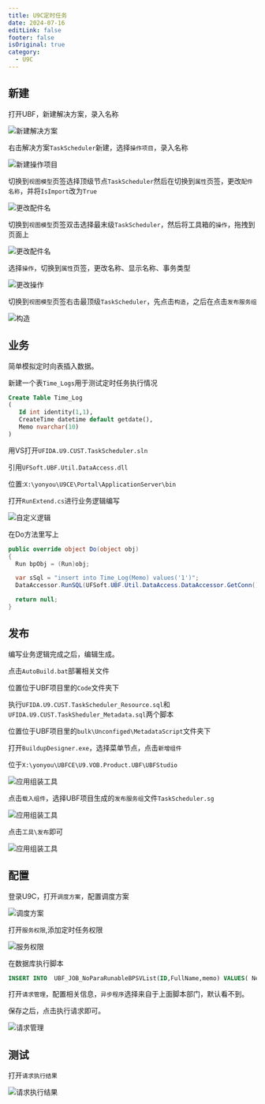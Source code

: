 ```yaml
---
title: U9C定时任务
date: 2024-07-16
editLink: false
footer: false
isOriginal: true
category:
  - U9C
---
```


## 新建

打开UBF，新建解决方案，录入名称

![新建解决方案](https://nas.ilyl.life:8092/yonyou/u9c/taskscheduler/taskscheduler1.png)

右击解决方案`TaskScheduler`新建，选择`操作项目`，录入名称

![新建操作项目](https://nas.ilyl.life:8092/yonyou/u9c/taskscheduler/taskscheduler2.png)

切换到`视图模型`页签选择顶级节点`TaskScheduler`然后在切换到`属性`页签，更改`配件名称`，并将`IsImport`改为`True`

![更改配件名](https://nas.ilyl.life:8092/yonyou/u9c/taskscheduler/taskscheduler3.png)

切换到`视图模型`页签双击选择最末级`TaskScheduler`，然后将工具箱的`操作`，拖拽到页面上

![更改配件名](https://nas.ilyl.life:8092/yonyou/u9c/taskscheduler/taskscheduler4.png)

选择`操作`，切换到`属性`页签，更改名称、显示名称、事务类型

![更改操作](https://nas.ilyl.life:8092/yonyou/u9c/taskscheduler/taskscheduler5.png)

切换到`视图模型`页签右击最顶级`TaskScheduler`，先点击`构造`，之后在点击`发布服务组`

![构造](https://nas.ilyl.life:8092/yonyou/u9c/taskscheduler/taskscheduler6.png)

## 业务

简单模拟定时向表插入数据。

新建一个表`Time_Logs`用于测试定时任务执行情况

```sql
Create Table Time_Log
(
   Id int identity(1,1),
   CreateTime datetime default getdate(),
   Memo nvarchar(10)
)
```

用VS打开`UFIDA.U9.CUST.TaskScheduler.sln`

引用`UFSoft.UBF.Util.DataAccess.dll`

位置:`X:\yonyou\U9CE\Portal\ApplicationServer\bin`

打开`RunExtend.cs`进行业务逻辑编写

![自定义逻辑](https://nas.ilyl.life:8092/yonyou/u9c/taskscheduler/taskscheduler7.png)

在Do方法里写上

```cs
public override object Do(object obj)
{						
  Run bpObj = (Run)obj;

  var sSql = "insert into Time_Log(Memo) values('1')";
  DataAccessor.RunSQL(UFSoft.UBF.Util.DataAccess.DataAccessor.GetConn(), sSql, null);

  return null;
}		
```

## 发布

编写业务逻辑完成之后，编辑生成。

点击`AutoBuild.bat`部署相关文件

位置位于UBF项目里的`Code`文件夹下

执行`UFIDA.U9.CUST.TaskScheduler_Resource.sql`和`UFIDA.U9.CUST.TaskSheduler_Metadata.sql`两个脚本

位置位于UBF项目里的`bulk\Unconfiged\MetadataScript`文件夹下

打开`BuildupDesigner.exe`，选择菜单节点，点击`新增组件`

位于`X:\yonyou\UBFCE\U9.VOB.Product.UBF\UBFStudio`

![应用组装工具](https://nas.ilyl.life:8092/yonyou/u9c/taskscheduler/taskscheduler8.png)

点击`载入组件`，选择UBF项目生成的`发布服务组`文件`TaskScheduler.sg`

![应用组装工具](https://nas.ilyl.life:8092/yonyou/u9c/taskscheduler/taskscheduler9.png)

点击`工具\发布`即可

![应用组装工具](https://nas.ilyl.life:8092/yonyou/u9c/taskscheduler/taskscheduler10.png)

## 配置

登录U9C，打开`调度方案`，配置调度方案

![调度方案](https://nas.ilyl.life:8092/yonyou/u9c/taskscheduler/taskscheduler11.png)

打开`服务权限`,添加定时任务权限

![服务权限](https://nas.ilyl.life:8092/yonyou/u9c/taskscheduler/taskscheduler12.png)

在数据库执行脚本

```sql
INSERT INTO  UBF_JOB_NoParaRunableBPSVList(ID,FullName,memo) VALUES( NewID(), 'TaskScheduler.Run','定时服务测试')
```

打开`请求管理`，配置相关信息，`异步程序`选择来自于上面脚本部门，默认看不到。

保存之后，点击执行请求即可。

![请求管理](https://nas.ilyl.life:8092/yonyou/u9c/taskscheduler/taskscheduler13.png)

## 测试

打开`请求执行结果`

![请求执行结果](https://nas.ilyl.life:8092/yonyou/u9c/taskscheduler/taskscheduler14.png)